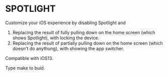 # SPOTLIGHT

Customize your iOS experience by disabling Spotlight and
1) Replacing the result of fully pulling down on the home screen (which shows Spotlight), with locking the device.
2) Replacing the result of partially pulling down on the home screen (which doesn't do anythung), with showing the app switcher.

Compatible with iOS13.

Type make to buid.
